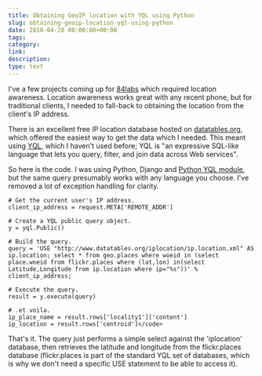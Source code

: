 ```yaml
---
title: Obtaining GeoIP location with YQL using Python
slug: obtaining-geoip-location-yql-using-python
date: 2010-04-20 00:00:00+00:00
tags:
category:
link:
description:
type: text
---
```


I've a few projects coming up for <a href="http://84labs.com">84labs</a> which required location awareness. Location awareness works great with any recent phone, but for traditional clients, I needed to fall-back to obtaining the location from the client's IP address.

There is an excellent free IP location database hosted on <a href="http://datatables.org/">datatables.org</a>, which offered the easiest way to get the data which I needed. This meant using <a href="http://developer.yahoo.com/yql/">YQL</a>, which I haven't used before; YQL is "an expressive SQL-like language that lets you query, filter, and join data across Web services".

So here is the code. I was using Python, Django and <a href="http://python-yql.org/">Python YQL module</a>, but the same query presumably works with any language you choose. I've removed a lot of exception handling for clarity.

	# Get the current user's IP address.
	client_ip_address = request.META['REMOTE_ADDR']

	# Create a YQL public query object.
	y = yql.Public()

	# Build the query.
	query = 'USE "http://www.datatables.org/iplocation/ip.location.xml" AS ip.location; select * from geo.places where woeid in (select place.woeid from flickr.places where (lat,lon) in(select Latitude,Longitude from ip.location where ip="%s"))' % client_ip_address;

	# Execute the query.
	result = y.execute(query)

	# .et voila.
	ip_place_name = result.rows['locality1']['content']
	ip_location = result.rows['centroid']</code>

That's it. The query just performs a simple select against the 'iplocation' database, then retrieves the latitude and longitude from the flickr.places database (flickr.places is part of the standard YQL set of databases, which is why we don't need a specific USE statement to be able to access it).
            
            